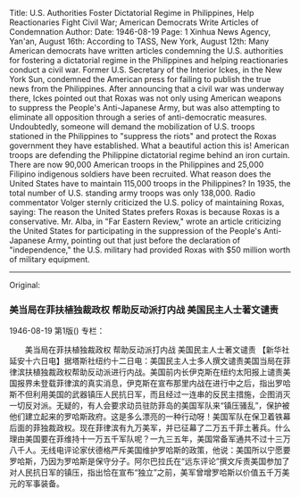 Title: U.S. Authorities Foster Dictatorial Regime in Philippines, Help Reactionaries Fight Civil War; American Democrats Write Articles of Condemnation
Author:
Date: 1946-08-19
Page: 1
Xinhua News Agency, Yan'an, August 16th: According to TASS, New York, August 12th: Many American democrats have written articles condemning the U.S. authorities for fostering a dictatorial regime in the Philippines and helping reactionaries conduct a civil war. Former U.S. Secretary of the Interior Ickes, in the New York Sun, condemned the American press for failing to publish the true news from the Philippines. After announcing that a civil war was underway there, Ickes pointed out that Roxas was not only using American weapons to suppress the People's Anti-Japanese Army, but was also attempting to eliminate all opposition through a series of anti-democratic measures. Undoubtedly, someone will demand the mobilization of U.S. troops stationed in the Philippines to "suppress the riots" and protect the Roxas government they have established. What a beautiful action this is! American troops are defending the Philippine dictatorial regime behind an iron curtain. There are now 90,000 American troops in the Philippines and 25,000 Filipino indigenous soldiers have been recruited. What reason does the United States have to maintain 115,000 troops in the Philippines? In 1935, the total number of U.S. standing army troops was only 138,000. Radio commentator Volger sternly criticized the U.S. policy of maintaining Roxas, saying: The reason the United States prefers Roxas is because Roxas is a conservative. Mr. Alba, in "Far Eastern Review," wrote an article criticizing the United States for participating in the suppression of the People's Anti-Japanese Army, pointing out that just before the declaration of "independence," the U.S. military had provided Roxas with $50 million worth of military equipment.



<hr /> 

Original: 


### 美当局在菲扶植独裁政权  帮助反动派打内战  美国民主人士著文谴责

1946-08-19
第1版()
专栏：

　　美当局在菲扶植独裁政权
    帮助反动派打内战
    美国民主人士著文谴责
    【新华社延安十六日电】据塔斯社纽约十二日电：美国民主人士多人撰文谴责美国当局在菲律滨扶植独裁政权帮助反动派进行内战。美国前内长伊克斯在纽约太阳报上谴责美国报界未登载菲律滨的真实消息，伊克斯在宣布那里内战在进行中之后，指出罗哈斯不但利用美国的武器镇压人民抗日军，而且经过一连串的反民主措施，企图消灭一切反对派。无疑的，有人会要求动员驻防菲岛的美国军队来“镇压骚乱”，保护被他们建立起来的罗哈斯政府。这是多么漂亮的一种行动呀！美国军队在保卫着铁幕后面的菲独裁政权。现在菲律滨有九万美军，并已征幕了二万五千菲土著兵。什么理由美国要在菲维持十一万五千军队呢？一九三五年，美国常备军通共不过十三万八千人。无线电评论家伏德格严斥美国维护罗哈斯的政策，他说：美国所以宁愿要罗哈斯，乃因为罗哈斯是保守分子。阿尔巴拉氏在“远东评论”撰文斥责美国参加了对人民抗日军的镇压，指出恰在宣布“独立”之前，美军曾增罗哈斯以价值五千万美元的军事装备。
